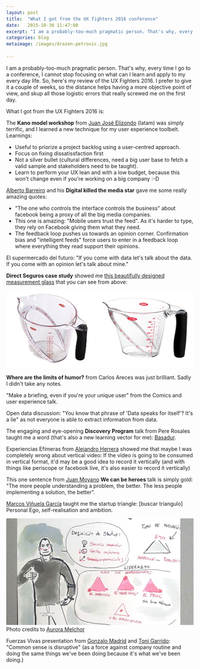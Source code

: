 ```yaml
---
layout: post
title:  "What I got from the UX fighters 2016 conference"
date:   2015-10-30 11:47:00
excerpt: "I am a probably-too-much pragmatic person. That's why, every time I go to a conference, I cannot stop focusing on what can I learn and apply to my every day life. I..."
categories: blog
metaimage: /images/drazen-petrovic.jpg

---
```


I am a probably-too-much pragmatic person. That's why, every time I go to a conference, I cannot stop focusing on what can I learn and apply to my every day life. So, here's my review of the UX Fighters 2016. I prefer to give it a couple of weeks, so the distance helps having a more objective point of view, and skup all those logistic errors that really screwed me on the first day.

What I got from the UX Fighters 2016 is:

The **Kano model workshop** from [Juan José Elizondo](https://twitter.com/jj_elizondo) (latam) was simply terrific, and I learned a new technique for my user experience toolbelt. Learnings:

* Useful to priorize a project backlog using a user-centred approach.
* Focus on fixing dissatissfaction first
* Not a silver bullet (cultural differences, need a big user base to fetch a valid sample and stakeholders need to be taught).
* Learn to perform your UX lean and with a low budget, because this won't change even if you're working on a big company :-D

[Alberto Barreiro](https://twitter.com/albertobarreiro) and his **Digital killed the media star** gave me some really amazing quotes:

* "The one who controls the interface controls the business" about facebook being a proxy of all the big media companies.
* This one is amazing: "Mobile users trust the feed". As it's harder to type, they rely on Facebook giving them what they need.
* The feedback loop pushes us towards an opinion corner. Confirmation bias and "intelligent feeds" force users to enter in a feedback loop where everything they read support their opinions.

El supermercado del futuro: "If you come with data let's talk about the data. If you come with an opinion let's talk about mine."

**Direct Seguros case study** showed me [this beautifully designed measurement glass](http://www.madaboutthehouse.com/365-days-of-design-march-7-oxo-good-grips-angled-measuring-jug/) that you can see from above:

<p><img class="full-width-image" src="/images/oxo-measurement-glass.jpg" /></p>

**Where are the limits of humor?** from Carlos Areces was just brilliant. Sadly I didn't take any notes.

"Make a briefing, even if you're your unique user" from the Comics and user experience talk.

Open data discussion: "You know that phrase of 'Data speaks for itself'? It's a lie" as not everyone is able to extract information from data.

The engaging and eye-opening **Discovery Program** talk from Pere Rosales taught me a word (that's also a new learning vector for me): [Basadur](http://www.basadur.com/).

Experiencias Efímeras from [Alejandro Herrera](https://twitter.com/alejndroherrera) showed me that maybe I was completely wrong about vertical video: If the video is going to be consumed in vertical format, it'd may be a good idea to record it vertically (and with things like periscope or facebook live, it's also easier to record it vertically)

This one sentence from [Juan Moyano](https://twitter.com/moyanoux) **We can be heroes** talk is simply gold: "The more people understanding a problem, the better. The less people implementing a solution, the better".

[Marcos Viñuela García](https://www.linkedin.com/in/marcos-vi%C3%B1uela-garc%C3%ADa-718681b) taught me the startup triangle: [buscar triangulo] Personal Ego, self-realisation and ambition.

<p><img class="full-width-image" src="/images/startup-triangle.jpg" />
<span class="smaller-text">Photo credits to <a href="http://www.auroramelchor.com/sketchnoting-collection/2016/5/18/experience-fighters-madrid-2016">Aurora Melchor</a></span></p>

Fuerzas Vivas presentation from [Gonzalo Madrid](https://www.linkedin.com/in/gonzalo-madrid-g%C3%B3mez-285b3024) and [Toni Garrido](https://twitter.com/garridocoronado): "Common sense is disruptive" (as a force against company routine and doing the same things we've been doing because it's what we've been doing.)

